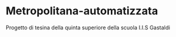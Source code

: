 # Metropolitana-automatizzata
Progetto di tesina della quinta superiore della scuola I.I.S Gastaldi
